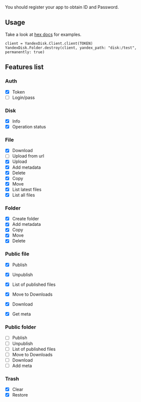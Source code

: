 You should register your app to obtain ID and Password.

## Usage
Take a look at [hex docs](https://hexdocs.pm/yandex_disk/api-reference.html) for examples.

```
client = YandexDisk.Client.client(TOKEN)   
YandexDisk.Folder.destroy(client, yandex_path: "disk:/test", permanently: true)
```

## Features list

### Auth

- [x] Token
- [ ] Login/pass

### Disk

- [x] Info
- [x] Operation status

### File

- [x] Download
- [ ] Upload from url
- [x] Upload
- [x] Add metadata
- [x] Delete
- [x] Copy
- [x] Move
- [x] List latest files
- [x] List all files

### Folder
- [x] Create folder
- [x] Add metadata
- [x] Copy
- [x] Move
- [x] Delete

### Public file

- [x] Publish
- [x] Unpublish
- [x] List of published files
- [x] Move to Downloads
- [x] Download
- [x] Get meta


### Public folder

- [ ] Publish
- [ ] Unpublish
- [ ] List of published files
- [ ] Move to Downloads
- [ ] Download
- [ ] Add meta

### Trash

- [x] Clear
- [x] Restore
